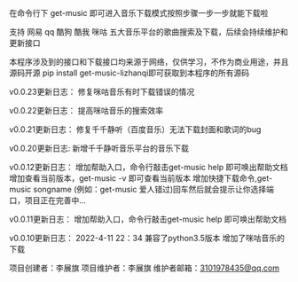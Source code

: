 在命令行下
get-music
即可进入音乐下载模式按照步骤一步一步就能下载啦

支持 网易 qq 酷狗 酷我 咪咕 五大音乐平台的歌曲搜索及下载，后续会持续维护和更新接口

本程序涉及到的接口和下载接口均来源于网络，仅供学习，不作为商业用途，并且源码开源 pip install get-music-lizhanqi即可获取到本程序的所有源码

v0.0.23更新日志：
修复咪咕音乐有时下载错误的情况

v0.0.22更新日志：
提高咪咕音乐的搜索效率

v0.0.21更新日志：
修复千千静听（百度音乐）无法下载封面和歌词的bug

v0.0.20更新日志:
新增千千静听音乐平台的音乐下载


v0.0.12更新日志：
增加帮助入口，命令行敲击get-music help 即可唤出帮助文档
增加查看当前版本，get-music -v 即可查看当前版本
增加快捷下载命令,get-music songname (例如：get-music 爱人错过)回车然后就会提示让你选择端口，项目正在完善中...

v0.0.11更新日志：
增加帮助入口，命令行敲击get-music help 即可唤出帮助文档


v0.0.10更新日志：
2022-4-11 22：34
兼容了python3.5版本
增加了咪咕音乐的下载



项目创建者：李展旗
项目维护者：李展旗
维护者邮箱：3101978435@qq.com